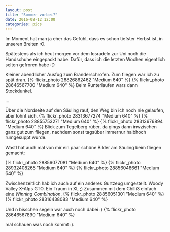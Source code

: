```yaml
---
layout: post
title: "Sommer vorbei?"
date: 2016-08-12 12:00
categories: pics
---
```


Im Moment hat man ja eher das Gefühl, dass es schon tiefster Herbst ist, in unseren Breiten :O.

Spätestens als ich heut morgen vor dem losradeln zur Uni noch die Handschuhe eingepackt habe.
Dafür, dass ich die letzten Wochen eigentlich selten gefroren habe :D

Kleiner abendlicher Ausfug zum Branderschrofen. Zum fliegen war ich zu spät dran.
{% flickr_photo 28826862462 "Medium 640" %}
{% flickr_photo 28646567700 "Medium 640" %}
Beim Runterlaufen wars dann Stockdunkel.

...

<!--more-->
Über die Nordseite auf den Säuling rauf, den Weg bin ich noch nie gelaufen, aber lohnt sich.
{% flickr_photo 28313677274 "Medium 640" %} 
{% flickr_photo 28855753271 "Medium 640" %}
{% flickr_photo 28313676894 "Medium 640" %}
Blick zum Tegelberg rüber, da gings dann inwzischen ganz gut zum fliegen, nachdem sonst tagsüber immernur halbhoch rumgesuppt wurde.

Wastl hat auch mal von mir ein paar schöne Bilder am Säuling beim fliegen gemacht:

{% flickr_photo 28856077081 "Medium 640" %}
{% flickr_photo 28932408265 "Medium 640" %}
{% flickr_photo 28856048661 "Medium 640" %}

Zwischenzeitlich hab ich auch auf ein anderes Gurtzeug umgestellt. Woody Valley X-Alps GTO. Ein Traum in XL ;)
Zusammen mit dem Chilli3 einfach eine *Winning Combination*. 
{% flickr_photo 28856051301 "Medium 640" %}
{% flickr_photo 28316438083  "Medium 640" %}

Und n bisschen segeln war auch noch dabei :)
{% flickr_photo 28646567890 "Medium 640" %}

mal schauen was noch kommt :).
